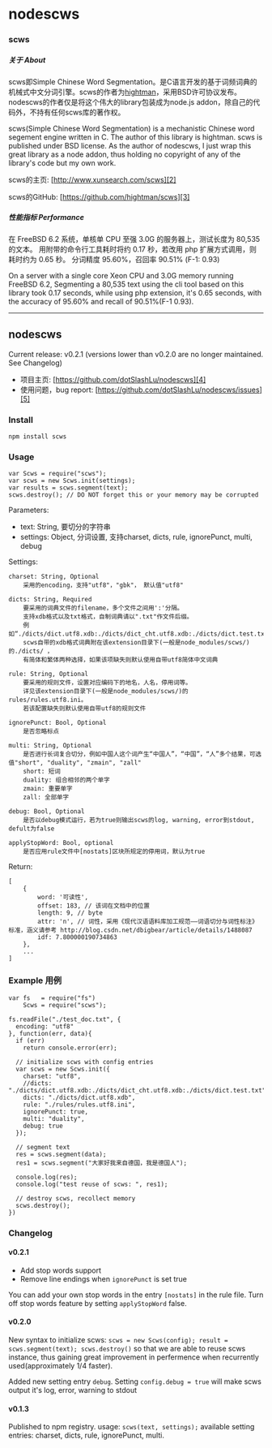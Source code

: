 # nodescws

### scws

##### 关于 About
scws即Simple Chinese Word Segmentation。是C语言开发的基于词频词典的机械式中文分词引擎。scws的作者为[hightman][1]，采用BSD许可协议发布。nodescws的作者仅是将这个伟大的library包装成为node.js addon，除自己的代码外，不持有任何scws库的著作权。

scws(Simple Chinese Word Segmentation) is a mechanistic Chinese word segement engine written in C. The author of this library is hightman. scws is published under BSD license. As the author of nodescws, I just wrap this great library as a node addon, thus holding no copyright of any of the library's code but my own work.

scws的主页: [http://www.xunsearch.com/scws][2]

scws的GitHub: [https://github.com/hightman/scws][3]


##### 性能指标 Performance

在 FreeBSD 6.2 系统，单核单 CPU 至强 3.0G 的服务器上，测试长度为 80,535 的文本。 用附带的命令行工具耗时将约 0.17 秒，若改用 php 扩展方式调用，则耗时约为 0.65 秒。
分词精度 95.60%，召回率 90.51% (F-1: 0.93)

On a server with a single core Xeon CPU and 3.0G memory running FreeBSD 6.2, Segmenting a 80,535 text using the cli tool based on this library took 0.17 seconds, while using php extension, it's 0.65 seconds, with the accuracy of 95.60% and recall of 90.51%(F-1 0.93).

------

## nodescws
Current release: v0.2.1 (versions lower than v0.2.0 are no longer maintained. See Changelog)

- 项目主页: [https://github.com/dotSlashLu/nodescws][4]
- 使用问题，bug report: [https://github.com/dotSlashLu/nodescws/issues][5]

### Install
`npm install scws`

### Usage
    var Scws = require("scws");
    var scws = new Scws.init(settings);
    var results = scws.segment(text);
    scws.destroy(); // DO NOT forget this or your memory may be corrupted

Parameters:

* text: String, 要切分的字符串
* settings: Object, 分词设置, 支持charset, dicts, rule, ignorePunct, multi, debug

Settings:

    charset: String, Optional
        采用的encoding，支持"utf8"，"gbk"， 默认值"utf8"

    dicts: String, Required
        要采用的词典文件的filename，多个文件之间用':'分隔。
        支持xdb格式以及txt格式，自制词典请以".txt"作文件后缀。
        例如“./dicts/dict.utf8.xdb:./dicts/dict_cht.utf8.xdb:./dicts/dict.test.txt"
        scws自带的xdb格式词典附在该extension目录下(一般是node_modules/scws/)的./dicts/ ，
        有简体和繁体两种选择，如果该项缺失则默认使用自带utf8简体中文词典
        
    rule: String, Optional
        要采用的规则文件，设置对应编码下的地名，人名，停用词等。
        详见该extension目录下(一般是node_modules/scws/)的rules/rules.utf8.ini。
        若该配置缺失则默认使用自带utf8的规则文件
        
    ignorePunct: Bool, Optional
        是否忽略标点
        
    multi: String, Optional
        是否进行长词复合切分，例如中国人这个词产生“中国人”，“中国”，“人”多个结果，可选值"short", "duality", "zmain", "zall"
        short: 短词
        duality: 组合相邻的两个单字
        zmain: 重要单字
        zall: 全部单字
        
    debug: Bool, Optional
        是否以debug模式运行，若为true则输出scws的log, warning, error到stdout, defult为false
        
    applyStopWord: Bool, optional
        是否应用rule文件中[nostats]区块所规定的停用词，默认为true
        
Return: 

    [
        { 
            word: '可读性',
            offset: 183, // 该词在文档中的位置
            length: 9, // byte
            attr: 'n', // 词性，采用《现代汉语语料库加工规范——词语切分与词性标注》标准，涵义请参考 http://blog.csdn.net/dbigbear/article/details/1488087
            idf: 7.800000190734863
        },
        ...
    ]

### Example 用例

    var fs   = require("fs")
        Scws = require("scws");
    
    fs.readFile("./test_doc.txt", {
      encoding: "utf8"
    }, function(err, data){
      if (err)
        return console.error(err);
        
      // initialize scws with config entries
      var scws = new Scws.init({
        charset: "utf8",
        //dicts: "./dicts/dict.utf8.xdb:./dicts/dict_cht.utf8.xdb:./dicts/dict.test.txt",
        dicts: "./dicts/dict.utf8.xdb",
        rule: "./rules/rules.utf8.ini",
        ignorePunct: true,
        multi: "duality",
        debug: true
      });
      
      // segment text
      res = scws.segment(data);
      res1 = scws.segment("大家好我来自德国，我是德国人");
      
      console.log(res);
      console.log("test reuse of scws: ", res1);
      
      // destroy scws, recollect memory
      scws.destroy();
    })
    
### Changelog
#### v0.2.1
- Add stop words support
- Remove line endings when `ignorePunct` is set true

You can add your own stop words in the entry `[nostats]` in the rule file. Turn off stop words feature by setting `applyStopWord` false.

#### v0.2.0
New syntax to initialize scws: `scws = new Scws(config); result = scws.segment(text); scws.destroy()` so that we are able to reuse scws instance, thus gaining great improvement in perfermence when recurrently used(approximately 1/4 faster).

Added new setting entry `debug`. Setting `config.debug = true` will make scws output it's log, error, warning to stdout

#### v0.1.3
Published to npm registry. usage: `scws(text, settings);` available setting entries: charset, dicts, rule, ignorePunct, multi.


    
[1]: http://www.hightman.cn
[2]: http://www.xunsearch.com/scws/
[3]: https://github.com/hightman/scws
[4]: https://github.com/dotSlashLu/nodescws
[5]: https://github.com/dotSlashLu/nodescws/issues
